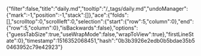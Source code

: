 {"filter":false,"title":"daily.md","tooltip":"/_tags/daily.md","undoManager":{"mark":-1,"position":-1,"stack":[]},"ace":{"folds":[],"scrolltop":0,"scrollleft":0,"selection":{"start":{"row":5,"column":0},"end":{"row":5,"column":0},"isBackwards":false},"options":{"guessTabSize":true,"useWrapMode":false,"wrapToView":true},"firstLineState":0},"timestamp":1516352068451,"hash":"0b3b3926e2edb0b5bdae35b50463952c79e42923"}